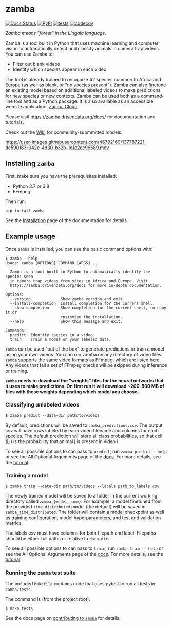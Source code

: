 # zamba

[![Docs Status](https://img.shields.io/badge/docs-stable-informational)](https://zamba.drivendata.org/docs/)
[![PyPI](https://img.shields.io/pypi/v/zamba.svg)](https://pypi.org/project/zamba/)
[![tests](https://github.com/drivendataorg/zamba/workflows/tests/badge.svg?branch=master)](https://github.com/drivendataorg/zamba/actions?query=workflow%3Atests+branch%3Amaster)
[![codecov](https://codecov.io/gh/drivendataorg/zamba/branch/master/graph/badge.svg)](https://codecov.io/gh/drivendataorg/zamba)

*Zamba means "forest" in the Lingala language.*

Zamba is a tool built in Python that uses machine learning and computer vision to automatically detect and classify animals in camera trap videos. You can use Zamba to:

- Filter out blank videos
- Identify which species appear in each video

The tool is already trained to recognize 42 species common to Africa and Europe (as well as blank, or "no species present"). Zamba can also finetune an existing model based on additional labeled videos to make predictions for new species or new contexts. Zamba can be used both as a command-line tool and as a Python package. It is also available as an accessible website application, [Zamba Cloud](https://www.zambacloud.com/).

Please visit https://zamba.drivendata.org/docs/ for documentation and tutorials.

Check out the [Wiki](https://github.com/drivendataorg/zamba/wiki) for community-submmitted models.

https://user-images.githubusercontent.com/46792169/137787221-de590183-042e-4d30-b32b-1d1c2cc96589.mov

## Installing `zamba`

First, make sure you have the prerequisites installed:
* Python 3.7 or 3.8
* FFmpeg

Then run:
```console
pip install zamba
```

See the [Installation](https://zamba.drivendata.org/docs/install.md) page of the documentation for details.

## Example usage

Once `zamba` is installed, you can see the basic command options with:
```console
$ zamba --help
Usage: zamba [OPTIONS] COMMAND [ARGS]...

  Zamba is a tool built in Python to automatically identify the species seen
  in camera trap videos from sites in Africa and Europe. Visit
  https://zamba.drivendata.org/docs for more in-depth documentation.

Options:
  --version             Show zamba version and exit.
  --install-completion  Install completion for the current shell.
  --show-completion     Show completion for the current shell, to copy it or
                        customize the installation.
  --help                Show this message and exit.

Commands:
  predict  Identify species in a video.
  train    Train a model on your labeled data.
```

`zamba` can be used "out of the box" to generate predictions or train a model using your own videos. You can run zamba on any directory of video files. `zamba` supports the same video formats as FFmpeg, [which are listed here](https://www.ffmpeg.org/general.html#Supported-File-Formats_002c-Codecs-or-Features). Any videos that fail a set of FFmpeg checks will be skipped during inference or training.

**`zamba` needs to download the "weights" files for the neural networks that it uses to make predictions. On first run it will download ~200-500 MB of files with these weights depending which model you choose.**

### Classifying unlabeled videos

```console
$ zamba predict --data-dir path/to/videos
```

By default, predictions will be saved to `zamba_predictions.csv`. The output csv will have rows labeled by each video filename and columns for each species. The default prediction will store all class probabilities, so that cell (i,j) is the probability that animal j is present in video i.

To see all possible options to can pass to `predict`, run `zamba predict --help` or see the All Optional Arguments page of the [docs](https://zamba.drivendata.org/docs/). For more details, see the [tutorial](https://zamba.drivendata.org/docs/predict-tutorial/).

### Training a model

```console
$ zamba train --data-dir path/to/videos --labels path_to_labels.csv
```

The newly trained model will be saved to a folder in the current working directory called `zamba_{model_name}`. For example, a model finetuned from the provided `time_distributed` model (the default) will be saved in `zamba_time_distributed`. The folder will contain a model checkpoint as well as training configuration, model hyperparameters, and test and validation metrics.

The labels csv must have columns for both filepath and label. Filepaths should be either full paths or relative to `data-dir`.

To see all possible options to can pass to `train`, run `zamba train --help` or see the All Optional Arguments page of the [docs](https://zamba.drivendata.org/docs/). For more details, see the [tutorial](https://zamba.drivendata.org/docs/train-tutorial/).

### Running the `zamba` test suite

The included `Makefile` contains code that uses pytest to run all tests in `zamba/tests`.

The command is (from the project root):

```console
$ make tests
```

See the docs page on [contributing to `zamba`](https://zamba.drivendata.org/docs/contribute.html) for details.
